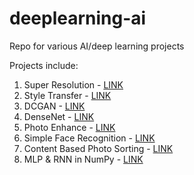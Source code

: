 # deeplearning-ai
Repo for various AI/deep learning projects

Projects include:
1. Super Resolution - [LINK](https://github.com/rrwiyatn/deeplearning-ai/tree/master/super_resolution)
2. Style Transfer - [LINK](https://github.com/rrwiyatn/deeplearning-ai/tree/master/style_transfer)
3. DCGAN - [LINK](https://github.com/rrwiyatn/deeplearning-ai/tree/master/dcgan)
4. DenseNet - [LINK](https://github.com/rrwiyatn/deeplearning-ai/tree/master/densenet)
5. Photo Enhance - [LINK](https://github.com/rrwiyatn/deeplearning-ai/tree/master/photo_enhance)
6. Simple Face Recognition - [LINK](https://github.com/rrwiyatn/deeplearning-ai/tree/master/simple_face_recognition)
7. Content Based Photo Sorting - [LINK](https://github.com/rrwiyatn/deeplearning-ai/tree/master/photo_content_sorting)
8. MLP & RNN in NumPy - [LINK](https://github.com/rrwiyatn/deeplearning-ai/tree/master/neural_network)
